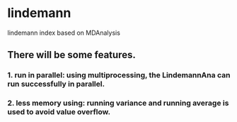 # lindemann
lindemann index based on MDAnalysis
## There will be some features.

### 1. run in parallel: using multiprocessing, the LindemannAna can run successfully in parallel.
### 2. less memory using: running variance and running average is used to avoid value overflow.
